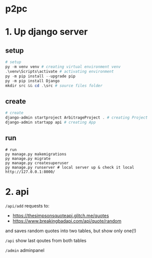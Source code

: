 # p2pc

# 1. Up django server
## setup
``` Powershell
# setup
py -m venv venv # creating virtual environment venv
.\venv\Scripts\activate # activating environment
py -m pip install --upgrade pip
py -m pip install Django
mkdir src && cd .\src # source files folder
```

## create
``` Powershell
# create
django-admin startproject ArbitrageProject . # creating Project
django-admin startapp api # creating App
```

## run
``` Powershel
# run
py manage.py makemigrations
py manage.py migrate
py manage.py createsuperuser
py manage.py runserver # local server up & check it local http://127.0.0.1:8000/
```

# 2. api
`/api/add` 
requests to:
- https://thesimpsonsquoteapi.glitch.me/quotes
- https://www.breakingbadapi.com/api/quote/random

and saves random quotes into two tables, but show only one(!)

`/api`
show last qoutes from both tables

`/admin`
adminpanel
